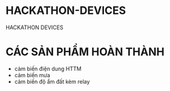 # HACKATHON-DEVICES
HACKATHON DEVICES

CÁC SẢN PHẨM HOÀN THÀNH
=======================

* cảm biến điện dung HTTM
* cảm biến mưa
* cảm biến độ ẩm đất kèm relay